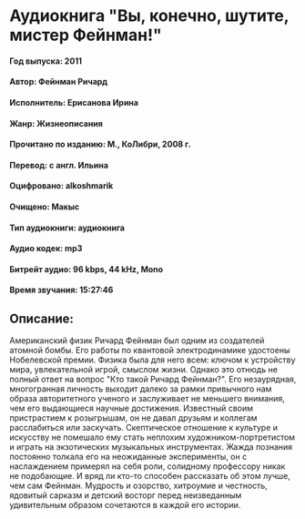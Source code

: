 # Аудиокнига "Вы, конечно, шутите, мистер Фейнман!"
#### Год выпуска: 2011
#### Автор: Фейнман Ричард
#### Исполнитель: Ерисанова Ирина
#### Жанр: Жизнеописания
#### Прочитано по изданию: М., КоЛибри, 2008 г.
#### Перевод: с англ. Ильина
#### Оцифровано: alkoshmarik
#### Очищено: Макыс
#### Тип аудиокниги: аудиокнига
#### Аудио кодек: mp3
#### Битрейт аудио: 96 kbps, 44 kHz, Mono
#### Время звучания: 15:27:46
## Описание:
Американский физик Ричард Фейнман был одним из создателей атомной бомбы. Его работы по квантовой электродинамике удостоены Нобелевской премии. Физика была для него всем: ключом к устройству мира, увлекательной игрой, смыслом жизни. Однако это отнюдь не полный ответ на вопрос "Кто такой Ричард Фейнман?". Его незаурядная, многогранная личность выходит далеко за рамки привычного нам образа авторитетного ученого и заслуживает не меньшего внимания, чем его выдающиеся научные достижения.
Известный своим пристрастием к розыгрышам, он не давал друзьям и коллегам расслабиться или заскучать. Скептическое отношение к культуре и искусству не помешало ему стать неплохим художником-портретистом и играть на экзотических музыкальных инструментах. Жажда познания постоянно толкала его на неожиданные эксперименты, он с наслаждением примерял на себя роли, солидному профессору никак не подобающие. И вряд ли кто-то способен рассказать об этом лучше, чем сам Фейнман. Мудрость и озорство, хитроумие и честность, ядовитый сарказм и детский восторг перед неизведанным удивительным образом сочетаются в каждой его истории.
